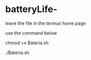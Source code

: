 # batteryLife-

leave the file in the termux home page 

use the command below

chmod +x Bateria.sh

./Bateria.sh
